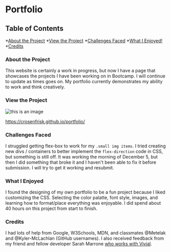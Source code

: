 # Portfolio

## Table of Contents
*[About the Project](About-the-Project)
*[View the Project](View-The-Project)
*[Challenges Faced](#Challenges-Faced)
*[What I Enjoyed!](#What-I-Enjoyed)
*[Credits](Credits)

### About the Project
This website is certainly a work in progress, but now I have a page that showcases the projects I have been working on in Bootcamp. I will continue to update as times goes on. My portfolio currently demonstrates my ability to work and think creatively.

### View the Project

![this is an image](../portfolio/assets/images/portfolio_screenshot.png)

https://crosenfrisk.github.io/portfolio/

### Challenges Faced

I struggled getting flex-box to work for my `.small img items`. I tried creating new divs / containers to better implement the `flex-direction` code in CSS, but something is still off. It was working the morning of December 5, but then I did something that broke it and I haven't been able to fix it before submission. I will try to get it working and resubmit.

### What I Enjoyed

I found the designing of my own portfolio to be a fun project because I liked customizing the CSS. Selecting the color palatte, font style, images, and learning how to format/place everything was enjoyable. I did spend about 40 hours on this project from start to finish.

### Credits

I had lots of help from Google, W3Schools, MDN, and classmates @Metelak and @Kyler-McLachlan (GitHub usernames). I also received feedback from my friend and fellow developer Sarah Marrone [who works with Vivial](https://www.linkedin.com/in/sarahmarrone/).
